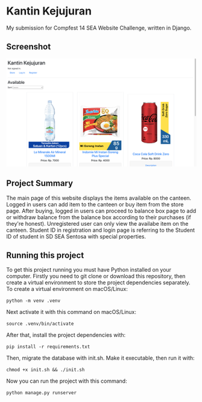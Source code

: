 # Kantin Kejujuran
My submission for Compfest 14 SEA Website Challenge, written in Django.

## Screenshot
![Screenshot](img/Screenshot.png)

## Project Summary
The main page of this website displays the items available on the canteen. Logged in users can add item to the canteen or buy item from the store page. After buying, logged in users can proceed to balance box page to add or withdraw balance from the balance box according to their purchases (if they're honest). Unregistered user can only view the availabe item on the canteen. Student ID in registration and login page is referring to the Student ID of student in SD SEA Sentosa with special properties.

## Running this project
To get this project running you must have Python installed on your computer. Firstly you need to git clone or download this repository, then create a virtual environment to store the project dependencies separately. To create a virtual environment on macOS/Linux:
```
python -m venv .venv
```
Next activate it with this command on macOS/Linux:
```
source .venv/bin/activate
```
After that, install the project dependencies with:
```
pip install -r requirements.txt
```
Then, migrate the database with init.sh. Make it executable, then run it with:
```
chmod +x init.sh && ./init.sh
```
Now you can run the project with this command:
```
python manage.py runserver
```
